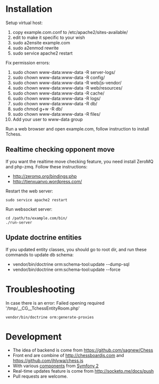 Installation
=============

Setup virtual host:

 1. copy example.com.conf to /etc/apache2/sites-available/
 2. edit to make it specific to your wish
 3. sudo a2ensite example.com
 4. sudo a2enmod rewrite
 5. sudo service apache2 restart

Fix permission errors:

 1. sudo chown www-data:www-data -R server-logs/
 6. sudo chown www-data:www-data -R config/
 2. sudo chown www-data:www-data -R web/js-vendor/
 3. sudo chown www-data:www-data -R web/resources/
 4. sudo chown www-data:www-data -R cache/
 5. sudo chown www-data:www-data -R logs/
 6. sudo chown www-data:www-data -R db/
 7. sudo chmod g+w -R db/
 8. sudo chown www-data:www-data -R files/
 9. Add your user to www-data group

Run a web browser and open example.com, follow instruction to install Tchess.

Realtime checking opponent move
-------------------------------

If you want the realtime move checking feature, you need install ZeroMQ and
php-zmq. Follow these instructions:

 * http://zeromq.org/bindings:php
 * http://tienxuanvo.wordpress.com/

Restart the web server:

```
sudo service apache2 restart
```

Run websocket server:

```
cd /path/to/example.com/bin/
./run-server
```

Update doctrine entities
------------------------

If you updated entity classes, you should go to root dir, and run these commands
to update db schema:

 * vendor/bin/doctrine orm:schema-tool:update --dump-sql
 * vendor/bin/doctrine orm:schema-tool:update --force

Troubleshooting
=============

In case there is an error: Failed opening required '/tmp/__CG__TchessEntityRoom.php'

```
vendor/bin/doctrine orm:generate-proxies
```

Development
=============

 * The idea of backend is come from https://github.com/sagnew/Chess
 * Front end are combine of http://chessboardjs.com and
   https://github.com/jhlywa/chess.js
 * With various [components](tuts/) from [Symfony 2](http://symfony.com/)
 * Real-time updates feature is come from http://socketo.me/docs/push
 * Pull requests are welcome.

